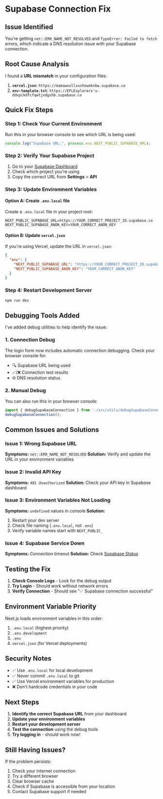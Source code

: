 # Supabase Connection Fix

## Issue Identified
You're getting `net::ERR_NAME_NOT_RESOLVED` and `TypeError: Failed to fetch` errors, which indicate a DNS resolution issue with your Supabase connection.

## Root Cause Analysis
I found a **URL mismatch** in your configuration files:

1. **`vercel.json`**: `https://mamawoullxushoweknbw.supabase.co`
2. **`env-template.txt`**: `https://EFLExplorers's-ddvpckdfcfqwtjxdgvhb.supabase.co`

## Quick Fix Steps

### Step 1: Check Your Current Environment
Run this in your browser console to see which URL is being used:
```javascript
console.log("Supabase URL:", process.env.NEXT_PUBLIC_SUPABASE_URL);
```

### Step 2: Verify Your Supabase Project
1. Go to your [Supabase Dashboard](https://supabase.com/dashboard)
2. Check which project you're using
3. Copy the correct URL from **Settings** > **API**

### Step 3: Update Environment Variables

#### Option A: Create `.env.local` file
Create a `.env.local` file in your project root:
```env
NEXT_PUBLIC_SUPABASE_URL=https://YOUR_CORRECT_PROJECT_ID.supabase.co
NEXT_PUBLIC_SUPABASE_ANON_KEY=YOUR_CORRECT_ANON_KEY
```

#### Option B: Update `vercel.json`
If you're using Vercel, update the URL in `vercel.json`:
```json
{
  "env": {
    "NEXT_PUBLIC_SUPABASE_URL": "https://YOUR_CORRECT_PROJECT_ID.supabase.co",
    "NEXT_PUBLIC_SUPABASE_ANON_KEY": "YOUR_CORRECT_ANON_KEY"
  }
}
```

### Step 4: Restart Development Server
```bash
npm run dev
```

## Debugging Tools Added

I've added debug utilities to help identify the issue:

### 1. Connection Debug
The login form now includes automatic connection debugging. Check your browser console for:
- 🔍 Supabase URL being used
- ✅/❌ Connection test results
- 🌐 DNS resolution status

### 2. Manual Debug
You can also run this in your browser console:
```javascript
import { debugSupabaseConnection } from './src/utils/debugSupabaseConnection';
debugSupabaseConnection();
```

## Common Issues and Solutions

### Issue 1: Wrong Supabase URL
**Symptoms:** `net::ERR_NAME_NOT_RESOLVED`
**Solution:** Verify and update the URL in your environment variables

### Issue 2: Invalid API Key
**Symptoms:** `401 Unauthorized`
**Solution:** Check your API key in Supabase dashboard

### Issue 3: Environment Variables Not Loading
**Symptoms:** `undefined` values in console
**Solution:** 
1. Restart your dev server
2. Check file naming (`.env.local`, not `.env`)
3. Verify variable names start with `NEXT_PUBLIC_`

### Issue 4: Supabase Service Down
**Symptoms:** Connection timeout
**Solution:** Check [Supabase Status](https://status.supabase.com/)

## Testing the Fix

1. **Check Console Logs** - Look for the debug output
2. **Try Login** - Should work without network errors
3. **Verify Connection** - Should see "✅ Supabase connection successful"

## Environment Variable Priority

Next.js loads environment variables in this order:
1. `.env.local` (highest priority)
2. `.env.development`
3. `.env`
4. `vercel.json` (for Vercel deployments)

## Security Notes

- ✅ Use `.env.local` for local development
- ✅ Never commit `.env.local` to git
- ✅ Use Vercel environment variables for production
- ❌ Don't hardcode credentials in your code

## Next Steps

1. **Identify the correct Supabase URL** from your dashboard
2. **Update your environment variables**
3. **Restart your development server**
4. **Test the connection** using the debug tools
5. **Try logging in** - should work now!

## Still Having Issues?

If the problem persists:
1. Check your internet connection
2. Try a different browser
3. Clear browser cache
4. Check if Supabase is accessible from your location
5. Contact Supabase support if needed 